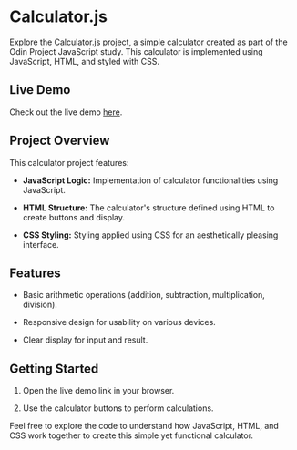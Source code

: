 # Calculator.js

Explore the Calculator.js project, a simple calculator created as part of the Odin Project JavaScript study. This calculator is implemented using JavaScript, HTML, and styled with CSS.

## Live Demo

Check out the live demo [here](https://zippyzag88.github.io/Calculator.js/).

## Project Overview

This calculator project features:

- **JavaScript Logic:** Implementation of calculator functionalities using JavaScript.
  
- **HTML Structure:** The calculator's structure defined using HTML to create buttons and display.

- **CSS Styling:** Styling applied using CSS for an aesthetically pleasing interface.

## Features

- Basic arithmetic operations (addition, subtraction, multiplication, division).
  
- Responsive design for usability on various devices.

- Clear display for input and result.

## Getting Started

1. Open the live demo link in your browser.
  
2. Use the calculator buttons to perform calculations.

Feel free to explore the code to understand how JavaScript, HTML, and CSS work together to create this simple yet functional calculator.

